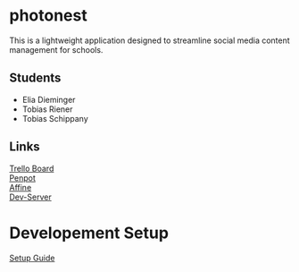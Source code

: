 # photonest
This is a lightweight application designed to streamline social media content management for schools.

## Students
- Elia Dieminger
- Tobias Riener
- Tobias Schippany

## Links
[Trello Board](https://trello.com/b/OkOUUaaI/photonest)\
[Penpot](https://penpot.eliadieminger.at)\
[Affine](https://affine.tobiasriener.at/workspace/a6d90ecb-1b2b-4713-b085-07985637416b/K3pap_TpPl)\
[Dev-Server](https://dev-photonest.tobiasriener.at)

# Developement Setup
[Setup Guide](docs/developement_setup.md)
